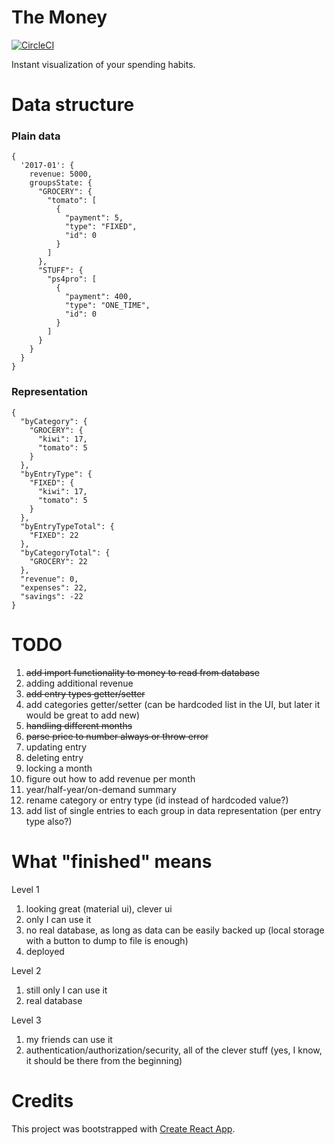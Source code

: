 # The Money

[![CircleCI](https://circleci.com/gh/kjendrzyca/themoney/tree/master.svg?style=svg)](https://circleci.com/gh/kjendrzyca/themoney/tree/master)

Instant visualization of your spending habits.

# Data structure

### Plain data
```
{
  '2017-01': {
    revenue: 5000,
    groupsState: {
      "GROCERY": {
        "tomato": [
          {
            "payment": 5,
            "type": "FIXED",
            "id": 0
          }
        ]
      },
      "STUFF": {
        "ps4pro": [
          {
            "payment": 400,
            "type": "ONE_TIME",
            "id": 0
          }
        ]
      }
    }
  }
}
```

### Representation
```
{
  "byCategory": {
    "GROCERY": {
      "kiwi": 17,
      "tomato": 5
    }
  },
  "byEntryType": {
    "FIXED": {
      "kiwi": 17,
      "tomato": 5
    }
  },
  "byEntryTypeTotal": {
    "FIXED": 22
  },
  "byCategoryTotal": {
    "GROCERY": 22
  },
  "revenue": 0,
  "expenses": 22,
  "savings": -22
}
```

# TODO

1. ~~add import functionality to money to read from database~~
1. adding additional revenue
1. ~~add entry types getter/setter~~
1. add categories getter/setter (can be hardcoded list in the UI, but later it would be great to add new)
1. ~~handling different months~~
1. ~~parse price to number always or throw error~~
1. updating entry
1. deleting entry
1. locking a month
1. figure out how to add revenue per month
1. year/half-year/on-demand summary
1. rename category or entry type (id instead of hardcoded value?)
1. add list of single entries to each group in data representation (per entry type also?)

# What "finished" means

Level 1
1. looking great (material ui), clever ui
1. only I can use it
1. no real database, as long as data can be easily backed up (local storage with a button to dump to file is enough)
1. deployed

Level 2
1. still only I can use it
1. real database

Level 3
1. my friends can use it
1. authentication/authorization/security, all of the clever stuff (yes, I know, it should be there from the beginning)
  
# Credits
This project was bootstrapped with [Create React App](https://github.com/facebookincubator/create-react-app).
